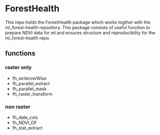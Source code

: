 # ForestHealth

This repo holds the ForestHealth package which works togther with the ml_forest-health repository. 
This package consists of useful function to prepare NDVI data for ml and ensures structure and reproducibility for the ml_forest-health repo.

## functions

### raster only

- fh_writerowWise
- fh_parallel_extract
- fh_parallel_mask
- fh_raster_transform

### non raster

- fh_date_cols
- fh_NDVI_DF
- fh_stat_extract

